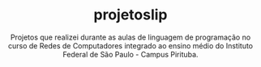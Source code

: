 <h1 align = center>
projetoslip
</h1>

<p align = center>
Projetos que realizei durante as aulas de linguagem de programação no curso de Redes de Computadores integrado ao ensino médio do Instituto Federal de São Paulo - Campus Pirituba.
</p>
